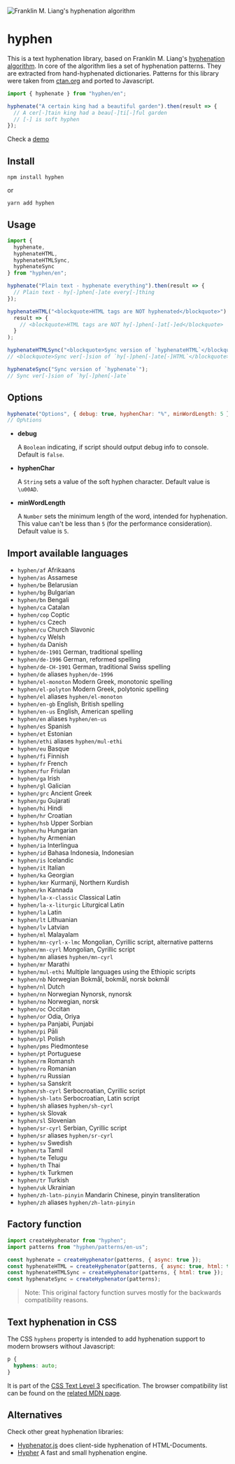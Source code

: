 ![Franklin M. Liang's hyphenation algorithm](https://ytiurin.github.io/hyphen/01.png)

# hyphen

This is a text hyphenation library, based on Franklin M. Liang's [hyphenation algorithm](https://tug.org/docs/liang/ "Frank Liang wrote his Stanford Ph.D. thesis on a hyphenation algorithm that is standard in TeX, and has been adapted to numerous languages."). In core of the algorithm lies a set of hyphenation patterns. They are extracted from hand-hyphenated dictionaries. Patterns for this library were taken from [ctan.org](https://ctan.org/ "The Comprehensive TEX Archive Network (CTAN) is the central place for all kinds of material around TEX.") and ported to Javascript.

```javascript
import { hyphenate } from "hyphen/en";

hyphenate("A certain king had a beautiful garden").then(result => {
  // A cer[-]tain king had a beau[-]ti[-]ful garden
  // [-] is soft hyphen
});
```

Check a <a href="https://jsfiddle.net/ytiurin/ctwwwL0f/" target="_blank">demo</a>

## Install

```
npm install hyphen
```

or

```
yarn add hyphen
```

## Usage

```javascript
import {
  hyphenate,
  hyphenateHTML,
  hyphenateHTMLSync,
  hyphenateSync
} from "hyphen/en";

hyphenate("Plain text - hyphenate everything").then(result => {
  // Plain text - hy[-]phen[-]ate every[-]thing
});

hyphenateHTML("<blockquote>HTML tags are NOT hyphenated</blockquote>").then(
  result => {
    // <blockquote>HTML tags are NOT hy[-]phen[-]at[-]ed</blockquote>
  }
);

hyphenateHTMLSync("<blockquote>Sync version of `hyphenateHTML`</blockquote>");
// <blockquote>Sync ver[-]sion of `hy[-]phen[-]ate[-]HTML`</blockquote>

hyphenateSync("Sync version of `hyphenate`");
// Sync ver[-]sion of `hy[-]phen[-]ate`
```

## Options

```javascript
hyphenate("Options", { debug: true, hyphenChar: "%", minWordLength: 5 });
// Op%tions
```

- **debug**

  A `Boolean` indicating, if script should output debug info to console. Default is `false`.

- **hyphenChar**

  A `String` sets a value of the soft hyphen character. Default value is `\u00AD`.

- **minWordLength**

  A `Number` sets the minimum length of the word, intended for hyphenation. This value can't be less than `5` (for the performance consideration). Default value is `5`.

## Import available languages

- `hyphen/af` Afrikaans
- `hyphen/as` Assamese
- `hyphen/be` Belarusian
- `hyphen/bg` Bulgarian
- `hyphen/bn` Bengali
- `hyphen/ca` Catalan
- `hyphen/cop` Coptic
- `hyphen/cs` Czech
- `hyphen/cu` Church Slavonic
- `hyphen/cy` Welsh
- `hyphen/da` Danish
- `hyphen/de-1901` German, traditional spelling
- `hyphen/de-1996` German, reformed spelling
- `hyphen/de-CH-1901` German, traditional Swiss spelling
- `hyphen/de` aliases `hyphen/de-1996`
- `hyphen/el-monoton` Modern Greek, monotonic spelling
- `hyphen/el-polyton` Modern Greek, polytonic spelling
- `hyphen/el` aliases `hyphen/el-monoton`
- `hyphen/en-gb` English, British spelling
- `hyphen/en-us` English, American spelling
- `hyphen/en` aliases `hyphen/en-us`
- `hyphen/es` Spanish
- `hyphen/et` Estonian
- `hyphen/ethi` aliases `hyphen/mul-ethi`
- `hyphen/eu` Basque
- `hyphen/fi` Finnish
- `hyphen/fr` French
- `hyphen/fur` Friulan
- `hyphen/ga` Irish
- `hyphen/gl` Galician
- `hyphen/grc` Ancient Greek
- `hyphen/gu` Gujarati
- `hyphen/hi` Hindi
- `hyphen/hr` Croatian
- `hyphen/hsb` Upper Sorbian
- `hyphen/hu` Hungarian
- `hyphen/hy` Armenian
- `hyphen/ia` Interlingua
- `hyphen/id` Bahasa Indonesia, Indonesian
- `hyphen/is` Icelandic
- `hyphen/it` Italian
- `hyphen/ka` Georgian
- `hyphen/kmr` Kurmanji, Northern Kurdish
- `hyphen/kn` Kannada
- `hyphen/la-x-classic` Classical Latin
- `hyphen/la-x-liturgic` Liturgical Latin
- `hyphen/la` Latin
- `hyphen/lt` Lithuanian
- `hyphen/lv` Latvian
- `hyphen/ml` Malayalam
- `hyphen/mn-cyrl-x-lmc` Mongolian, Cyrillic script, alternative patterns
- `hyphen/mn-cyrl` Mongolian, Cyrillic script
- `hyphen/mn` aliases `hyphen/mn-cyrl`
- `hyphen/mr` Marathi
- `hyphen/mul-ethi` Multiple languages using the Ethiopic scripts
- `hyphen/nb` Norwegian Bokmål, bokmål, norsk bokmål
- `hyphen/nl` Dutch
- `hyphen/nn` Norwegian Nynorsk, nynorsk
- `hyphen/no` Norwegian, norsk
- `hyphen/oc` Occitan
- `hyphen/or` Odia, Oriya
- `hyphen/pa` Panjabi, Punjabi
- `hyphen/pi` Pāli
- `hyphen/pl` Polish
- `hyphen/pms` Piedmontese
- `hyphen/pt` Portuguese
- `hyphen/rm` Romansh
- `hyphen/ro` Romanian
- `hyphen/ru` Russian
- `hyphen/sa` Sanskrit
- `hyphen/sh-cyrl` Serbocroatian, Cyrillic script
- `hyphen/sh-latn` Serbocroatian, Latin script
- `hyphen/sh` aliases `hyphen/sh-cyrl`
- `hyphen/sk` Slovak
- `hyphen/sl` Slovenian
- `hyphen/sr-cyrl` Serbian, Cyrillic script
- `hyphen/sr` aliases `hyphen/sr-cyrl`
- `hyphen/sv` Swedish
- `hyphen/ta` Tamil
- `hyphen/te` Telugu
- `hyphen/th` Thai
- `hyphen/tk` Turkmen
- `hyphen/tr` Turkish
- `hyphen/uk` Ukrainian
- `hyphen/zh-latn-pinyin` Mandarin Chinese, pinyin transliteration
- `hyphen/zh` aliases `hyphen/zh-latn-pinyin`

## Factory function

```javascript
import createHyphenator from "hyphen";
import patterns from "hyphen/patterns/en-us";

const hyphenate = createHyphenator(patterns, { async: true });
const hyphenateHTML = createHyphenator(patterns, { async: true, html: true });
const hyphenateHTMLSync = createHyphenator(patterns, { html: true });
const hyphenateSync = createHyphenator(patterns);
```

> Note: This original factory function surves mostly for the backwards compatibility reasons.

## Text hyphenation in CSS

The CSS `hyphens` property is intended to add hyphenation support to modern browsers without Javascript:

```css
p {
  hyphens: auto;
}
```

It is part of the [CSS Text Level 3](https://drafts.csswg.org/css-text-3/#hyphens-property) specification. The browser compatibility list can be found on the [related MDN page](https://developer.mozilla.org/en-US/docs/Web/CSS/hyphens).

## Alternatives

Check other great hyphenation libraries:

- [Hyphenator.js](http://mnater.github.io/Hyphenator/) does client-side hyphenation of HTML-Documents.
- [Hypher](https://github.com/bramstein/hypher) A fast and small hyphenation engine.
